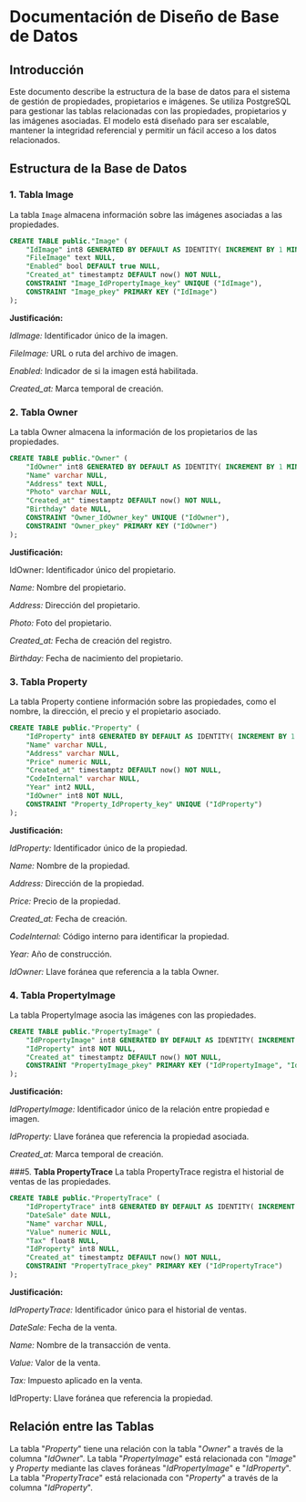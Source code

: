 
# Documentación de Diseño de Base de Datos

## Introducción

Este documento describe la estructura de la base de datos para el sistema de gestión de propiedades, propietarios e imágenes. Se utiliza PostgreSQL para gestionar las tablas relacionadas con las propiedades, propietarios y las imágenes asociadas. El modelo está diseñado para ser escalable, mantener la integridad referencial y permitir un fácil acceso a los datos relacionados.

## Estructura de la Base de Datos

### 1. Tabla **Image**
La tabla `Image` almacena información sobre las imágenes asociadas a las propiedades.

```sql
CREATE TABLE public."Image" (
    "IdImage" int8 GENERATED BY DEFAULT AS IDENTITY( INCREMENT BY 1 MINVALUE 1 MAXVALUE 9223372036854775807 START 1 CACHE 1 NO CYCLE) NOT NULL,
    "FileImage" text NULL,
    "Enabled" bool DEFAULT true NULL,
    "Created_at" timestamptz DEFAULT now() NOT NULL,
    CONSTRAINT "Image_IdPropertyImage_key" UNIQUE ("IdImage"),
    CONSTRAINT "Image_pkey" PRIMARY KEY ("IdImage")
);
```

**Justificación:**

*IdImage:* Identificador único de la imagen.

*FileImage:* URL o ruta del archivo de imagen.

*Enabled:* Indicador de si la imagen está habilitada.

*Created_at:* Marca temporal de creación.



### 2. Tabla **Owner**
La tabla Owner almacena la información de los propietarios de las propiedades.

```sql
CREATE TABLE public."Owner" (
    "IdOwner" int8 GENERATED BY DEFAULT AS IDENTITY( INCREMENT BY 1 MINVALUE 1 MAXVALUE 9223372036854775807 START 1 CACHE 1 NO CYCLE) NOT NULL,
    "Name" varchar NULL,
    "Address" text NULL,
    "Photo" varchar NULL,
    "Created_at" timestamptz DEFAULT now() NOT NULL,
    "Birthday" date NULL,
    CONSTRAINT "Owner_IdOwner_key" UNIQUE ("IdOwner"),
    CONSTRAINT "Owner_pkey" PRIMARY KEY ("IdOwner")
);
```

**Justificación:**

IdOwner: Identificador único del propietario.

*Name:* Nombre del propietario.

*Address:* Dirección del propietario.

*Photo:* Foto del propietario.

*Created_at:* Fecha de creación del registro.

*Birthday:* Fecha de nacimiento del propietario.


###  3. **Tabla Property**
La tabla Property contiene información sobre las propiedades, como el nombre, la dirección, el precio y el propietario asociado.

```sql
CREATE TABLE public."Property" (
    "IdProperty" int8 GENERATED BY DEFAULT AS IDENTITY( INCREMENT BY 1 MINVALUE 1 MAXVALUE 9223372036854775807 START 1 CACHE 1 NO CYCLE) NOT NULL,
    "Name" varchar NULL,
    "Address" varchar NULL,
    "Price" numeric NULL,
    "Created_at" timestamptz DEFAULT now() NOT NULL,
    "CodeInternal" varchar NULL,
    "Year" int2 NULL,
    "IdOwner" int8 NOT NULL,
    CONSTRAINT "Property_IdProperty_key" UNIQUE ("IdProperty")
);
```

**Justificación:**

*IdProperty:* Identificador único de la propiedad.

*Name:* Nombre de la propiedad.

*Address:* Dirección de la propiedad.

*Price:* Precio de la propiedad.

*Created_at:* Fecha de creación.

*CodeInternal:* Código interno para identificar la propiedad.

*Year:* Año de construcción.

*IdOwner:* Llave foránea que referencia a la tabla Owner.

### 4. Tabla **PropertyImage**
La tabla PropertyImage asocia las imágenes con las propiedades.
```sql
CREATE TABLE public."PropertyImage" (
    "IdPropertyImage" int8 GENERATED BY DEFAULT AS IDENTITY( INCREMENT BY 1 MINVALUE 1 MAXVALUE 9223372036854775807 START 1 CACHE 1 NO CYCLE) NOT NULL,
    "IdProperty" int8 NOT NULL,
    "Created_at" timestamptz DEFAULT now() NOT NULL,
    CONSTRAINT "PropertyImage_pkey" PRIMARY KEY ("IdPropertyImage", "IdProperty")
);
```


**Justificación:**

*IdPropertyImage:* Identificador único de la relación entre propiedad e imagen.

*IdProperty:* Llave foránea que referencia la propiedad asociada.

*Created_at:* Marca temporal de creación.


###5. **Tabla PropertyTrace**
La tabla PropertyTrace registra el historial de ventas de las propiedades.
```sql
CREATE TABLE public."PropertyTrace" (
    "IdPropertyTrace" int8 GENERATED BY DEFAULT AS IDENTITY( INCREMENT BY 1 MINVALUE 1 MAXVALUE 9223372036854775807 START 1 CACHE 1 NO CYCLE) NOT NULL,
    "DateSale" date NULL,
    "Name" varchar NULL,
    "Value" numeric NULL,
    "Tax" float8 NULL,
    "IdProperty" int8 NULL,
    "Created_at" timestamptz DEFAULT now() NOT NULL,
    CONSTRAINT "PropertyTrace_pkey" PRIMARY KEY ("IdPropertyTrace")
);
```

**Justificación:**

*IdPropertyTrace:* Identificador único para el historial de ventas.

*DateSale:* Fecha de la venta.

*Name:* Nombre de la transacción de venta.

*Value:* Valor de la venta.

*Tax:* Impuesto aplicado en la venta.

IdProperty: Llave foránea que referencia la propiedad.

## Relación entre las Tablas ##

La tabla "*Property*" tiene una relación con la tabla "*Owner*" a través de la columna "*IdOwner*".
La tabla "*PropertyImage*" está relacionada con "*Image*" y *Property* mediante las claves foráneas "*IdPropertyImage*" e "*IdProperty*".
La tabla "*PropertyTrace*" está relacionada con "*Property*" a través de la columna "*IdProperty*".
